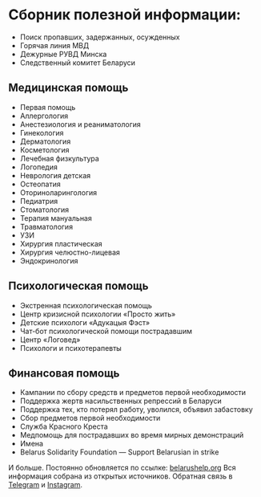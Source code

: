 # Сборник полезной информации: 

- Поиск пропавших, задержанных, осужденных
- Горячая линия МВД
- Дежурные РУВД Минска
- Следственный комитет Беларуси


## Медицинская помощь

- Первая помощь
- Аллергология
- Анестезиология и реаниматология
- Гинекология
- Дерматология
- Косметология
- Лечебная физкультура
- Логопедия
- Неврология детская
- Остеопатия
- Оториноларингология
- Педиатрия
- Стоматология
- Терапия мануальная
- Травматология
- УЗИ
- Хирургия пластическая
- Хирургия челюстно-лицевая
- Эндокринология

## Психологическая помощь

- Экстренная психологическая помощь
- Центр кризисной психологии «Просто жить»
- Детские психологи «Адукацыя Фэст»
- Чат-бот психологической помощи пострадавшим
- Центр «Логовед»
- Психологи и психотерапевты

## Финансовая помощь

- Кампании по сбору средств и предметов первой необходимости
- Поддержка жертв насильственных репрессий в Беларуси
- Поддержка тех, кто потерял работу, уволился, объявил забастовку
- Сбор предметов первой необходимости
- Служба Красного Креста
- Медпомощь для пострадавших во время мирных демонстраций
- Имена
- Belarus Solidarity Foundation — Support Belarusian in strike

И больше. Постоянно обновляется по ссылке: [belarushelp.org](https://belarushelp.org/)
Вся информация собрана из открытых источников. Обратная связь в [Telegram](https://t.me/belarushelporg_bot) и [Instagram](https://www.instagram.com/belarushelp_org/).
